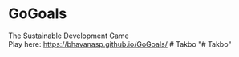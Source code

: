 # GoGoals
The Sustainable Development Game
<br>
Play here: https://bhavanasp.github.io/GoGoals/
#   T a k b o  
 "# Takbo" 

